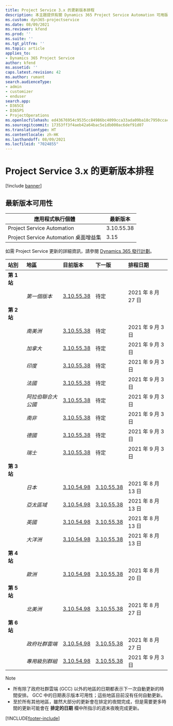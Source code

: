 ```yaml
---
title: Project Service 3.x 的更新版本排程
description: 本主題提供有關 Dynamics 365 Project Service Automation 可用版本與即將發行版本的資訊。
ms.custom: dyn365-projectservice
ms.date: 08/09/2021
ms.reviewer: kfend
ms.prod: ''
ms.suite: ''
ms.tgt_pltfrm: ''
ms.topic: article
applies_to:
- Dynamics 365 Project Service
author: kfend
ms.assetid: ''
caps.latest.revision: 42
ms.author: rumant
search.audienceType:
- admin
- customizer
- enduser
search.app:
- D365CE
- D365PS
- ProjectOperations
ms.openlocfilehash: ed43676954c9535cc84986bc4099cca33ada09ba18c7950ccacb0dec575d0636
ms.sourcegitcommit: 17353ff3f4aeb42a64bac5e1db000ac6def91d07
ms.translationtype: HT
ms.contentlocale: zh-HK
ms.lasthandoff: 08/09/2021
ms.locfileid: "7024855"
---
```

# <a name="update-release-schedule-for-project-service-3x"></a>Project Service 3.x 的更新版本排程

[!include [banner](../includes/psa-now-project-operations.md)]

## <a name="latest-version-availability"></a>最新版本可用性

| 應用程式執行個體  |  最新版本 |
|-------|----|
| Project Service Automation    | 3.10.55.38 |
| Project Service Automation 桌面增益集                | 3.15          |

如需 Project Service 更新的詳細資訊，請參閱 [Dynamics 365 發行計劃](/dynamics365/release-plans/)。 

| 站別  | 地區 | 目前版本 | 下一版 |  排程日期
| :---   | :---   | :---   | :---   |:---   |         
|<strong>第 1 站</strong> | |  |  | |
| | <i>第一個版本</i> | [3.10.55.38](whats-new-ur-34.md) | 待定 | 2021 年 8 月 27 日
|<strong>第 2 站</strong> | |  |  | |
| | <i>南美洲</i> | [3.10.55.38](whats-new-ur-34.md) | 待定 | 2021 年 9 月 3 日
| | <i>加拿大</i> | [3.10.55.38](whats-new-ur-34.md) | 待定 | 2021 年 9 月 3 日
| | <i>印度</i> | [3.10.55.38](whats-new-ur-34.md) | 待定 | 2021 年 9 月 3 日
| | <i>法國</i> | [3.10.55.38](whats-new-ur-34.md) | 待定 | 2021 年 9 月 3 日
| | <i>阿拉伯聯合大公國</i> | [3.10.55.38](whats-new-ur-34.md) | 待定 | 2021 年 9 月 3 日
| | <i>南非</i> | [3.10.55.38](whats-new-ur-34.md) | 待定 | 2021 年 9 月 3 日
| | <i>德國</i> | [3.10.55.38](whats-new-ur-34.md) | 待定 | 2021 年 9 月 3 日
| | <i>瑞士</i> | [3.10.55.38](whats-new-ur-34.md) | 待定 | 2021 年 9 月 3 日
|<strong>第 3 站</strong> | |  |  | |
| | <i>日本</i> | [3.10.54.98](whats-new-ur-33.md) | [3.10.55.38](whats-new-ur-34.md) | 2021 年 8 月 13 日
| | <i>亞太區域</i> | [3.10.54.98](whats-new-ur-33.md) | [3.10.55.38](whats-new-ur-34.md) | 2021 年 8 月 13 日
| | <i>英國</i> | [3.10.54.98](whats-new-ur-33.md) | [3.10.55.38](whats-new-ur-34.md) | 2021 年 8 月 13 日
| | <i>大洋洲</i> | [3.10.54.98](whats-new-ur-33.md) | [3.10.55.38](whats-new-ur-34.md) | 2021 年 8 月 13 日
|<strong>第 4 站</strong> | |  |  | |
| | <i>歐洲</i> | [3.10.54.98](whats-new-ur-33.md) | [3.10.55.38](whats-new-ur-34.md) | 2021 年 8 月 20 日
|<strong>第 5 站</strong> | |  |  | |
| | <i>北美洲</i> | [3.10.54.98](whats-new-ur-33.md) | [3.10.55.38](whats-new-ur-34.md) | 2021 年 8 月 27 日
|<strong>第 6 站</strong> | |  |  | |
| | <i>政府社群雲端</i> | [3.10.54.98](whats-new-ur-33.md) | [3.10.55.38](whats-new-ur-34.md) | 2021 年 8 月 27 日
| | <i>專用級別群組</i> | [3.10.54.98](whats-new-ur-33.md) | [3.10.55.38](whats-new-ur-34.md) | 2021 年 9 月 3 日

>[!Note]
> - 所有除了政府社群雲端 (GCC) 以外的地區的日期都表示下一次自動更新的時間安排。 GCC 中的日期表示版本可用性；這些地區目前沒有任何自動更新。
> - 至於所有其他地區，雖然大部分的更新會在排定的夜間完成，但是需要更多時間的更新可能會在 **排定的日期** 欄中所指示的週末夜晚完成更新。


[!INCLUDE[footer-include](../includes/footer-banner.md)]
